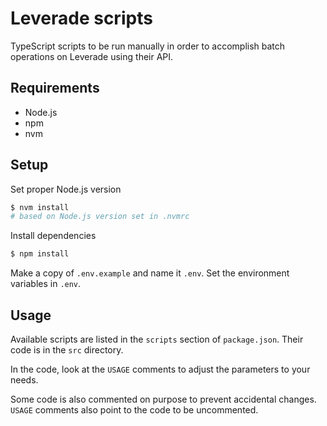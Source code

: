 # Leverade scripts

TypeScript scripts to be run manually in order to accomplish batch operations on Leverade using their API.

## Requirements

- Node.js
- npm
- nvm

## Setup

Set proper Node.js version

```bash
$ nvm install
# based on Node.js version set in .nvmrc
```

Install dependencies

```bash
$ npm install
```

Make a copy of `.env.example` and name it `.env`. Set the environment variables in `.env`.

## Usage

Available scripts are listed in the `scripts` section of `package.json`. Their code is in the `src` directory.

In the code, look at the `USAGE` comments to adjust the parameters to your needs.

Some code is also commented on purpose to prevent accidental changes. `USAGE` comments also point to the code to be uncommented.
